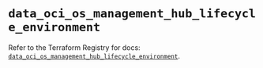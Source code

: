 # `data_oci_os_management_hub_lifecycle_environment`

Refer to the Terraform Registry for docs: [`data_oci_os_management_hub_lifecycle_environment`](https://registry.terraform.io/providers/oracle/oci/7.19.0/docs/data-sources/os_management_hub_lifecycle_environment).
